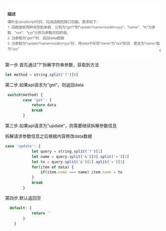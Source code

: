![66998381929](assets/1669983819297.png)

第一步.首先通过”?“拆解字符串参数，获取到方法

~~~js
let method = string.split('?')[0]
~~~

第二步.如果api请求为”get“，则返回data

~~~js
 switch(method) {
        case 'get': {
            return data
            break
        }
~~~

第三步.如果api请求为”update“，则需要继续拆解参数信息

拆解请求参数信息之后根据内容修改data数据

~~~js
case 'update': {
            let query = string.split('?')[1]
            let name = query.split('&')[0].split('=')[1]
            let to = query.split('&')[1].split('=')[1]
            for(item of data) {
                if(item.name === name) item.name = to
            }
            break
        }
~~~

第四步.默认返回空

~~~js
  default: {
            return ''
        }
    }
~~~

